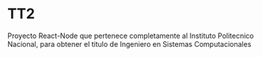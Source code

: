 # TT2
Proyecto React-Node que pertenece completamente al Instituto Politecnico Nacional, para obtener el titulo de Ingeniero en Sistemas Computacionales
